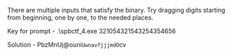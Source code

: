 There are multiple inputs that satisfy the binary. Try dragging digits starting from beginning, one by one, to the needed places.

Key for prompt - .\spbctf_4.exe 321054321543254354656

Solution - PbzMnUj@ouni`UwnavfjjjmdO`cv